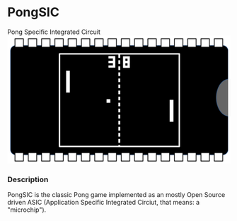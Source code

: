 # PongSIC
Pong Specific Integrated Circuit
![PongSIC Logo](/images/PongSIC.svg)

### Description
PongSIC is the classic Pong game implemented as an mostly Open Source driven ASIC (Application Specific Integrated Circiut, that means: a "microchip").
